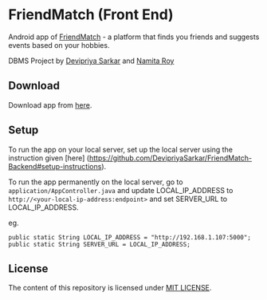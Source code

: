 # FriendMatch (Front End)
Android app of [FriendMatch](https://devipriyasarkar.github.io/FriendMatch/) - a platform that finds you friends and suggests events based on your hobbies.  

DBMS Project by [Devipriya Sarkar](https://github.com/DevipriyaSarkar) and [Namita Roy](https://github.com/namitaroy63)

## Download
Download app from [here](https://github.com/DevipriyaSarkar/FriendMatch-Frontend/releases).

## Setup

To run the app on your local server, set up the local server using the instruction given [here] (https://github.com/DevipriyaSarkar/FriendMatch-Backend#setup-instructions).

To run the app permanently on the local server, go to ```application/AppController.java``` and update LOCAL_IP_ADDRESS to ```http://<your-local-ip-address:endpoint>``` and set SERVER_URL to LOCAL_IP_ADDRESS. 

eg.

```
public static String LOCAL_IP_ADDRESS = "http://192.168.1.107:5000";
public static String SERVER_URL = LOCAL_IP_ADDRESS;
```

## License
The content of this repository is licensed under [MIT LICENSE](LICENSE).
